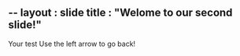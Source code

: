 --
layout : slide
title : "Welome to our second slide!"
--
Your test
Use the left arrow to go back!
